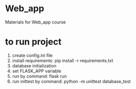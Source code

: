 # Web_app
Materials for Web_app course
# to run project
1. create config.ini file
2. install requirements: pip install -r requirements.txt
3. database initialization
4. set FLASK_APP variable 
5. run by command: flask run
6. run inittest by command: python -m unittest database_test 